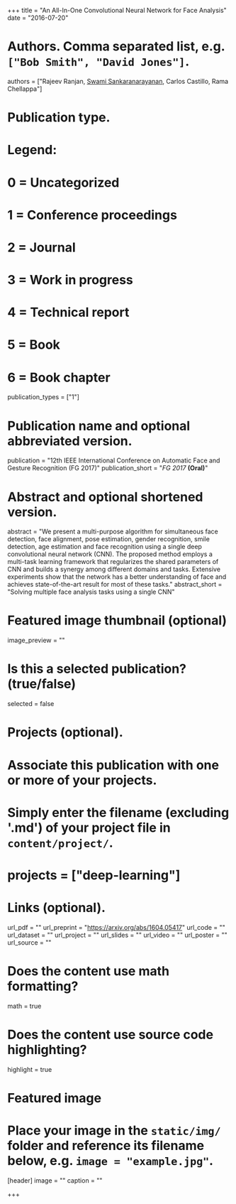+++
title = "An All-In-One Convolutional Neural Network for Face Analysis"
date = "2016-07-20"

# Authors. Comma separated list, e.g. `["Bob Smith", "David Jones"]`.
authors = ["Rajeev Ranjan, <u>Swami Sankaranarayanan</u>, Carlos Castillo, Rama Chellappa"]

# Publication type.
# Legend:
# 0 = Uncategorized
# 1 = Conference proceedings
# 2 = Journal
# 3 = Work in progress
# 4 = Technical report
# 5 = Book
# 6 = Book chapter
publication_types = ["1"]

# Publication name and optional abbreviated version.
publication = "12th IEEE International Conference on Automatic Face and Gesture Recognition (FG 2017)"
publication_short = "*FG 2017* **(Oral)**"

# Abstract and optional shortened version.
abstract = "We present a multi-purpose algorithm for simultaneous face detection, face alignment, pose estimation, gender recognition, smile detection, age estimation and face recognition using a single deep convolutional neural network (CNN). The proposed method employs a multi-task learning framework that regularizes the shared parameters of CNN and builds a synergy among different domains and tasks. Extensive experiments show that the network has a better understanding of face and achieves state-of-the-art result for most of these tasks."
abstract_short = "Solving multiple face analysis tasks using a single CNN"

# Featured image thumbnail (optional)
image_preview = ""

# Is this a selected publication? (true/false)
selected = false

# Projects (optional).
#   Associate this publication with one or more of your projects.
#   Simply enter the filename (excluding '.md') of your project file in `content/project/`.
# projects = ["deep-learning"]

# Links (optional).
url_pdf = ""
url_preprint = "https://arxiv.org/abs/1604.05417"
url_code = ""
url_dataset = ""
url_project = ""
url_slides = ""
url_video = ""
url_poster = ""
url_source = ""

# Does the content use math formatting?
math = true

# Does the content use source code highlighting?
highlight = true

# Featured image
# Place your image in the `static/img/` folder and reference its filename below, e.g. `image = "example.jpg"`.
[header]
image = ""
caption = ""

+++

